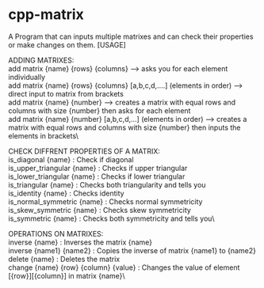 # cpp-matrix
A Program that can inputs multiple matrixes and can check their properties or make changes on them.
[USAGE]

ADDING MATRIXES:\
add matrix {name} {rows} {columns} --> asks you for each element individually\
add matrix {name} {rows} {columns} [a,b,c,d,....] (elements in order) --> direct input to matrix from brackets\
add matrix {name} {number} --> creates a matrix with equal rows and columns with size {number} then asks for each element\
add matrix {name} {number} [a,b,c,d,...] (elements in order) --> creates a matrix with equal rows and columns with size {number} then inputs the elements in brackets\\

CHECK DIFFRENT PROPERTIES OF A MATRIX:\
is_diagonal {name} : Check if diagonal\
is_upper_triangular {name} : Checks if upper triangular\
is_lower_triangular {name} : Checks if lower triangular\
is_triangular {name} : Checks both triangularity and tells you\
is_identity {name} : Checks identity\
is_normal_symmetric {name} :  Checks normal symmetricity\
is_skew_symmetric {name} : Checks skew symmetricity\
is_symmetric {name} :  Checks both symmetricity and tells you\\

OPERATIONS ON MATRIXES:\
inverse {name} : Inverses the matrix {name}\
inverse {name1} {name2} :  Copies the inverse of matrix {name1} to {name2}\
delete {name} : Deletes the matrix\
change {name} {row} {column} {value} : Changes the value of element [{row}][{column}] in matrix {name}\
